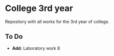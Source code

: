 # College 3rd year
Repository with all works for the 3rd year of college.

## To Do
 - **Add:** Laboratory work 8
